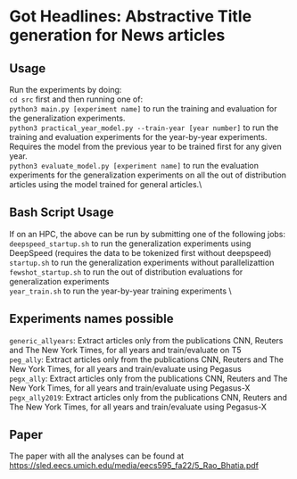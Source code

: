 # Got Headlines: Abstractive Title generation for News articles
## Usage
Run the experiments by doing:\
`cd src` first and then running one of:\
`python3 main.py [experiment name]` to run the training and evaluation for the generalization experiments.\
`python3 practical_year_model.py --train-year [year number]` to run the training and evaluation experiments for the year-by-year experiments. Requires the model from the previous year to be trained first for any given year.\
`python3 evaluate_model.py [experiment name]` to run the evaluation experiments for the generalization experiments on all the out of distribution articles using the model trained for general articles.\\

## Bash Script Usage
If on an HPC, the above can be run by submitting one of the following jobs:\
`deepspeed_startup.sh` to run the generalization experiments using DeepSpeed (requires the data to be tokenized first without deepspeed) \
`startup.sh` to run the generalization experiments without parallelizattion\
`fewshot_startup.sh` to run the out of distribution evaluations for generalization experiments \
`year_train.sh` to run the year-by-year training experiments \
## Experiments names possible

`generic_allyears`: Extract articles only from the publications CNN, Reuters and The New York Times, for all years and train/evaluate on T5\
`peg_ally`: Extract articles only from the publications CNN, Reuters and The New York Times, for all years and train/evaluate using Pegasus\
`pegx_ally`: Extract articles only from the publications CNN, Reuters and The New York Times, for all years and train/evaluate using Pegasus-X\
`pegx_ally2019`: Extract articles only from the publications CNN, Reuters and The New York Times, for all years and train/evaluate using Pegasus-X

## Paper
The paper with all the analyses can be found at https://sled.eecs.umich.edu/media/eecs595_fa22/5_Rao_Bhatia.pdf
